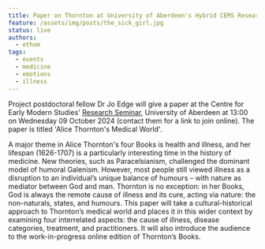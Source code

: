 ```yaml
---
title: Paper on Thornton at University of Aberdeen's Hybrid CEMS Research Seminar
feature: /assets/img/posts/the_sick_girl.jpg
status: live
authors:
  - ethom
tags:
  - events
  - medicine
  - emotions
  - illness
---
```


Project postdoctoral fellow Dr Jo Edge will give a paper at the Centre for Early Modern Studies' [Research Seminar](https://www.abdn.ac.uk/sdhp/events/21264/), University of Aberdeen at 13:00 on Wednesday 09 October 2024 (contact them for a link to join online). The paper is titled 'Alice Thornton's Medical World'.

A major theme in Alice Thornton's four Books is health and illness, and her lifespan (1626-1707) is a particularly interesting time in the history of medicine. New theories, such as Paracelsianism, challenged the dominant model of humoral Galenism. However, most people still viewed illness as a disruption to an individual’s unique balance of humours – with nature as mediator between God and man. Thornton is no exception: in her Books, God is always the remote cause of illness and its cure, acting via nature: the non-naturals, states, and humours. This paper will take a cultural-historical approach to Thornton’s medical world and places it in this wider context by examining four interrelated aspects: the cause of illness, disease categories, treatment, and practitioners. It will also introduce the audience to the work-in-progress online edition of Thornton’s Books.
